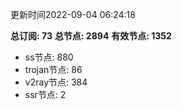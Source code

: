 更新时间2022-09-04 06:24:18

**总订阅: 73**
**总节点: 2894**
**有效节点: 1352**
- ss节点: 880
- trojan节点: 86
- v2ray节点: 384
- ssr节点: 2

